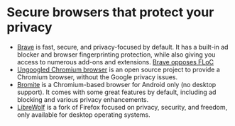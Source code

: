 # Secure browsers that protect your privacy

* [Brave](https://brave.com/) is fast, secure, and privacy-focused by default. It has a built-in ad blocker and browser fingerprinting 
protection, while also giving you access to numerous add-ons and extensions.  [Brave opposes FLoC](https://brave.com/why-brave-disables-floc/)
* [Ungoogled Chromium browser](https://github.com/Eloston/ungoogled-chromium) is an open source project to provide a Chromium browser, without the Google privacy issues.
* [Bromite](https://www.bromite.org/) is a Chromium-based browser for Android only (no desktop support). It comes with some great features by default, including ad blocking and various privacy enhancements.
* [LibreWolf](https://librewolf.net/) is a fork of Firefox focused on privacy, security, and freedom, only available for desktop operating systems. 
